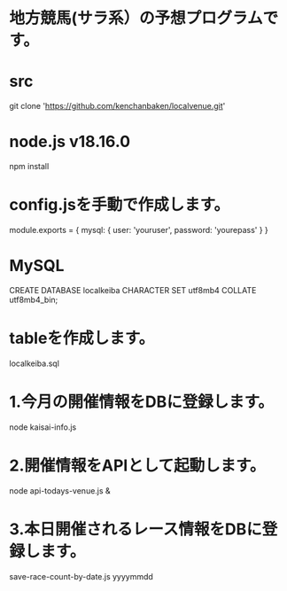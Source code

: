 # 地方競馬(サラ系）の予想プログラムです。
# src
git clone 'https://github.com/kenchanbaken/localvenue.git'
# node.js v18.16.0
npm install
# config.jsを手動で作成します。
module.exports = {
  mysql: {
    user: 'youruser',
    password: 'yourepass'
  }
}
# MySQL
CREATE DATABASE localkeiba CHARACTER SET utf8mb4 COLLATE utf8mb4_bin;

# tableを作成します。
localkeiba.sql
# 1.今月の開催情報をDBに登録します。
node kaisai-info.js
# 2.開催情報をAPIとして起動します。
node api-todays-venue.js &
# 3.本日開催されるレース情報をDBに登録します。
save-race-count-by-date.js yyyymmdd


